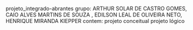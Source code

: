 projeto_integrado-abrantes
grupo:
ARTHUR SOLAR DE CASTRO GOMES, CAIO ALVES MARTINS DE SOUZA , EDILSON LEAL DE OLIVEIRA NETO, HENRIQUE MIRANDA KIEPPER
contem:
projeto conceitual
projeto lógico


